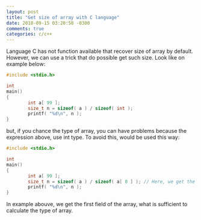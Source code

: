 ```yaml
---
layout: post
title: "Get size of array with C language"
date: 2018-09-15 03:20:58 -0300
comments: true
categories: c/c++
---
```


Language C has not function available that recover size of array by default. However, we
can use a trick that do possible get such size. Look like on example below:<!--more-->

```c
#include <stdio.h>

int
main()
{
        int a[ 99 ];
        size_t n = sizeof( a ) / sizeof( int );
        printf( "%d\n", n );
}
```

but, if you chance the type of array, you can have problems because the expression above,
use int type. To avoid this, would be used this way:

```c
#include <stdio.h>

int
main()
{
        int a[ 99 ];
        size_t n = sizeof( a ) / sizeof( a[ 0 ] ); // Here, we get the type of array
        printf( "%d\n", n );
}
```

In example abouve, we get the first field of the array, what is sufficient to calculate
the type of array.
